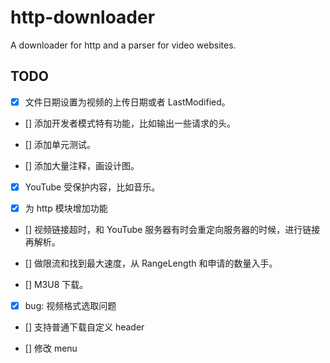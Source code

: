 # http-downloader
A downloader for http and a parser for video websites.

## TODO  

- [x] 文件日期设置为视频的上传日期或者 LastModified。

- [] 添加开发者模式特有功能，比如输出一些请求的头。

- [] 添加单元测试。

- [] 添加大量注释，画设计图。

- [x] YouTube 受保护内容，比如音乐。

- [x] 为 http 模块增加功能

- [] 视频链接超时，和 YouTube 服务器有时会重定向服务器的时候，进行链接再解析。

- [] 做限流和找到最大速度，从 RangeLength 和申请的数量入手。

- [] M3U8 下载。

- [x] bug: 视频格式选取问题

- [] 支持普通下载自定义 header

- [] 修改 menu